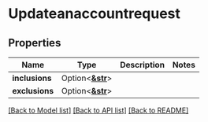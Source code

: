 # Updateanaccountrequest

## Properties

Name | Type | Description | Notes
------------ | ------------- | ------------- | -------------
**inclusions** | Option<[**&str**](.md)> |  | 
**exclusions** | Option<[**&str**](.md)> |  | 

[[Back to Model list]](../README.md#documentation-for-models) [[Back to API list]](../README.md#documentation-for-api-endpoints) [[Back to README]](../README.md)


